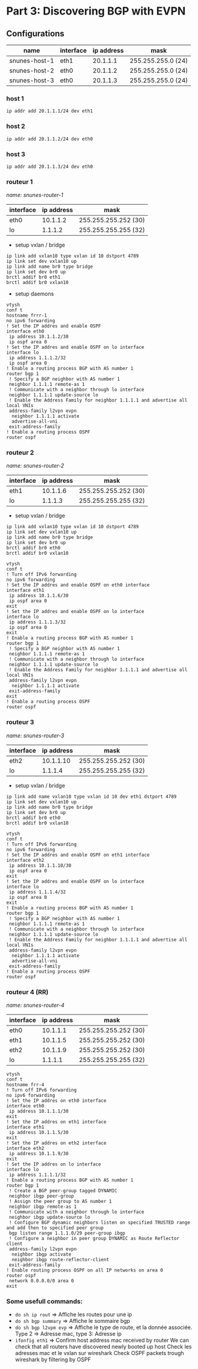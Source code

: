 # Part 3: Discovering BGP with EVPN

## Configurations

name             | interface  | ip address | mask
-----------------|------------|------------|--------------------
snunes-host-1    | eth1       | 20.1.1.1   | 255.255.255.0 (24)
snunes-host-2    | eth0       | 20.1.1.2   | 255.255.255.0 (24)
snunes-host-3    | eth0       | 20.1.1.3   | 255.255.255.0 (24)

### host 1
```
ip addr add 20.1.1.1/24 dev eth1
```

### host 2
```
ip addr add 20.1.1.2/24 dev eth0
```

### host 3
```
ip addr add 20.1.1.3/24 dev eth0
```

### routeur 1
*name: snunes-router-1*

interface | ip address | mask 
----------|------------|----------------------
eth0      | 10.1.1.2   | 255.255.255.252 (30)
lo        | 1.1.1.2    | 255.255.255.255 (32)

- setup vxlan / bridge
```
ip link add vxlan10 type vxlan id 10 dstport 4789
ip link set dev vxlan10 up
ip link add name br0 type bridge
ip link set dev br0 up
brctl addif br0 eth1
brctl addif br0 vxlan10
```

- setup daemons
```
vtysh
conf t
hostname frrr-1
no ipv6 forwarding
! Set the IP addres and enable OSPF
interface eth0
 ip address 10.1.1.2/30
 ip ospf area 0
! Set the IP addres and enable OSPF on lo interface
interface lo
 ip address 1.1.1.2/32
 ip ospf area 0
! Enable a routing process BGP with AS number 1
router bgp 1
 ! Specify a BGP neighbor with AS number 1
 neighbor 1.1.1.1 remote-as 1
 ! Communicate with a neighbor through lo interface
 neighbor 1.1.1.1 update-source lo
 ! Enable the Address Family for neighbor 1.1.1.1 and advertise all local VNIs
 address-family l2vpn evpn
  neighbor 1.1.1.1 activate
  advertise-all-vni
 exit-address-family
! Enable a routing process OSPF
router ospf
```


### routeur 2
*name: snunes-router-2*

interface | ip address | mask 
----------|------------|----------------------
eth1      | 10.1.1.6   | 255.255.255.252 (30)
lo        | 1.1.1.3    | 255.255.255.255 (32)

- setup vxlan / bridge
```
ip link add vxlan10 type vxlan id 10 dstport 4789
ip link set dev vxlan10 up
ip link add name br0 type bridge
ip link set dev br0 up
brctl addif br0 eth0
brctl addif br0 vxlan10
```

```
vtysh
conf t
! Turn off IPv6 forwarding
no ipv6 forwarding
! Set the IP addres and enable OSPF on eth0 interface
interface eth1
 ip address 10.1.1.6/30
 ip ospf area 0
exit
! Set the IP addres and enable OSPF on lo interface
interface lo
 ip address 1.1.1.3/32
 ip ospf area 0
exit
! Enable a routing process BGP with AS number 1
router bgp 1
 ! Specify a BGP neighbor with AS number 1
 neighbor 1.1.1.1 remote-as 1
 ! Communicate with a neighbor through lo interface
 neighbor 1.1.1.1 update-source lo
 ! Enable the Address Family for neighbor 1.1.1.1 and advertise all local VNIs
 address-family l2vpn evpn
  neighbor 1.1.1.1 activate
 exit-address-family
exit
! Enable a routing process OSPF
router ospf
```

### routeur 3
*name: snunes-router-3*

interface | ip address | mask 
----------|------------|----------------------
eth2      | 10.1.1.10  | 255.255.255.252 (30)
lo        | 1.1.1.4    | 255.255.255.255 (32)

- setup vxlan / bridge
```
ip link add name vxlan10 type vxlan id 10 dev eth1 dstport 4789
ip link set dev vxlan10 up
ip link add name br0 type bridge
ip link set dev br0 up
brctl addif br0 eth0
brctl addif br0 vxlan10
```

```
vtysh
conf t
! Turn off IPv6 forwarding
no ipv6 forwarding
! Set the IP addres and enable OSPF on eth1 interface
interface eth2
 ip address 10.1.1.10/30
 ip ospf area 0
exit
! Set the IP addres and enable OSPF on lo interface
interface lo
 ip address 1.1.1.4/32
 ip ospf area 0
exit
! Enable a routing process BGP with AS number 1
router bgp 1
 ! Specify a BGP neighbor with AS number 1
 neighbor 1.1.1.1 remote-as 1
 ! Communicate with a neighbor through lo interface
 neighbor 1.1.1.1 update-source lo
 ! Enable the Address Family for neighbor 1.1.1.1 and advertise all local VNIs
 address-family l2vpn evpn
  neighbor 1.1.1.1 activate
  advertise-all-vni
 exit-address-family
! Enable a routing process OSPF
router ospf
```

### routeur 4  (RR)
*name: snunes-router-4*

interface | ip address | mask 
----------|------------|----------------------
eth0      | 10.1.1.1   | 255.255.255.252 (30)
eth1      | 10.1.1.5   | 255.255.255.252 (30)
eth2      | 10.1.1.9   | 255.255.255.252 (30)
lo        | 1.1.1.1    | 255.255.255.255 (32)

```
vtysh
conf t
hostname frr-4
! Turn off IPv6 forwarding
no ipv6 forwarding
! Set the IP addres on eth0 interface
interface eth0
 ip address 10.1.1.1/30
exit
! Set the IP addres on eth1 interface
interface eth1
 ip address 10.1.1.5/30
exit
! Set the IP addres on eth2 interface
interface eth2
 ip address 10.1.1.9/30
exit
! Set the IP addres on lo interface
interface lo
 ip address 1.1.1.1/32
! Enable a routing process BGP with AS number 1
router bgp 1
 ! Create a BGP peer-group tagged DYNAMIC
 neighbor ibgp peer-group
 ! Assign the peer group to AS number 1
 neighbor ibgp remote-as 1
 ! Communicate with a neighbor through lo interface
 neighbor ibgp update-source lo
 ! Configure BGP dynamic neighbors listen on specified TRUSTED range and add then to specified peer group
 bgp listen range 1.1.1.0/29 peer-group ibgp
 ! Configure a neighbor in peer group DYNAMIC as Route Reflector client
 address-family l2vpn evpn
  neighbor ibgp activate
  neighbor ibgp route-reflector-client
 exit-address-family
! Enable routing process OSPF on all IP networks on area 0
router ospf
 network 0.0.0.0/0 area 0
exit
```

### Some usefull commands:
- `do sh ip rout` => Affiche les routes pour une ip
- `do sh bgp summary` => Affiche le sommaire bgp
- `do sh bgp l2vpm evp` => Affiche le type de route, et la donnée associée. Type 2 => Adresse mac, type 3: Adresse ip
- `ifonfig eth1` => Confirm host address mac received by router
We can check that all routers have discovered newly booted up host
Check les adresses mac et le vxlan sur wireshark
Check OSPF packets trough wireshark by filtering by OSPF
